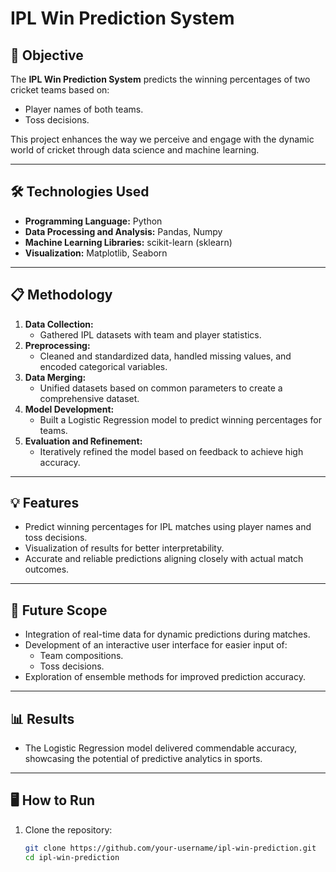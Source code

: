 # IPL Win Prediction System

## 🎯 Objective
The **IPL Win Prediction System** predicts the winning percentages of two cricket teams based on:
- Player names of both teams.
- Toss decisions.

This project enhances the way we perceive and engage with the dynamic world of cricket through data science and machine learning.

---

## 🛠️ Technologies Used
- **Programming Language:** Python
- **Data Processing and Analysis:** Pandas, Numpy
- **Machine Learning Libraries:** scikit-learn (sklearn)
- **Visualization:** Matplotlib, Seaborn

---

## 📋 Methodology
1. **Data Collection:** 
   - Gathered IPL datasets with team and player statistics.
2. **Preprocessing:** 
   - Cleaned and standardized data, handled missing values, and encoded categorical variables.
3. **Data Merging:** 
   - Unified datasets based on common parameters to create a comprehensive dataset.
4. **Model Development:** 
   - Built a Logistic Regression model to predict winning percentages for teams.
5. **Evaluation and Refinement:** 
   - Iteratively refined the model based on feedback to achieve high accuracy.

---

## 💡 Features
- Predict winning percentages for IPL matches using player names and toss decisions.
- Visualization of results for better interpretability.
- Accurate and reliable predictions aligning closely with actual match outcomes.

---

## 🚀 Future Scope
- Integration of real-time data for dynamic predictions during matches.
- Development of an interactive user interface for easier input of:
  - Team compositions.
  - Toss decisions.
- Exploration of ensemble methods for improved prediction accuracy.

---

## 📊 Results
- The Logistic Regression model delivered commendable accuracy, showcasing the potential of predictive analytics in sports.

---

## 🖥️ How to Run
1. Clone the repository:
   ```bash
   git clone https://github.com/your-username/ipl-win-prediction.git
   cd ipl-win-prediction
